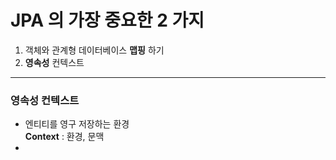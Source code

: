 # JPA 의 가장 중요한 2 가지

1. 객체와 관계형 데이터베이스 __맵핑__ 하기
2. __영속성__ 컨텍스트
---

### 영속성 컨텍스트
* 엔티티를 영구 저장하는 환경 <Br> __Context__ : 환경, 문맥
* 
